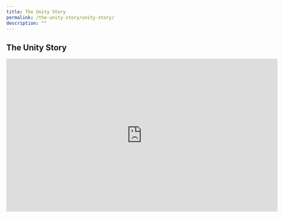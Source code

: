 ```yaml
---
title: The Unity Story
permalink: /the-unity-story/unity-story/
description: ""
---
```

## The Unity Story

<iframe width="720" height="405" src="https://www.youtube.com/embed/_P_sdD1UlY8" title="Introduction to Unity Secondary School Learning" frameborder="0" allow="accelerometer; autoplay; clipboard-write; encrypted-media; gyroscope; picture-in-picture" allowfullscreen></iframe>